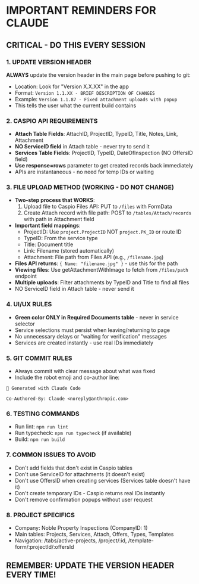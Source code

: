 # IMPORTANT REMINDERS FOR CLAUDE

## CRITICAL - DO THIS EVERY SESSION

### 1. UPDATE VERSION HEADER
**ALWAYS** update the version header in the main page before pushing to git:
- Location: Look for "Version X.X.XX" in the app
- Format: `Version 1.1.XX - BRIEF DESCRIPTION OF CHANGES`
- Example: `Version 1.1.87 - Fixed attachment uploads with popup`
- This tells the user what the current build contains

### 2. CASPIO API REQUIREMENTS
- **Attach Table Fields**: AttachID, ProjectID, TypeID, Title, Notes, Link, Attachment
- **NO ServiceID field** in Attach table - never try to send it
- **Services Table Fields**: ProjectID, TypeID, DateOfInspection (NO OffersID field)
- **Use response=rows** parameter to get created records back immediately
- APIs are instantaneous - no need for temp IDs or waiting

### 3. FILE UPLOAD METHOD (WORKING - DO NOT CHANGE)
- **Two-step process that WORKS**:
  1. Upload file to Caspio Files API: PUT to `/files` with FormData
  2. Create Attach record with file path: POST to `/tables/Attach/records` with path in Attachment field
- **Important field mappings**:
  - ProjectID: Use `project.ProjectID` NOT `project.PK_ID` or route ID
  - TypeID: From the service type
  - Title: Document title
  - Link: Filename (stored automatically)
  - Attachment: File path from Files API (e.g., `/filename.jpg`)
- **Files API returns**: `{ Name: "filename.jpg" }` - use this for the path
- **Viewing files**: Use getAttachmentWithImage to fetch from `/files/path` endpoint
- **Multiple uploads**: Filter attachments by TypeID and Title to find all files
- NO ServiceID field in Attach table - never send it

### 4. UI/UX RULES
- **Green color ONLY in Required Documents table** - never in service selector
- Service selections must persist when leaving/returning to page
- No unnecessary delays or "waiting for verification" messages
- Services are created instantly - use real IDs immediately

### 5. GIT COMMIT RULES
- Always commit with clear message about what was fixed
- Include the robot emoji and co-author line:
```
🤖 Generated with Claude Code

Co-Authored-By: Claude <noreply@anthropic.com>
```

### 6. TESTING COMMANDS
- Run lint: `npm run lint`
- Run typecheck: `npm run typecheck` (if available)
- Build: `npm run build`

### 7. COMMON ISSUES TO AVOID
- Don't add fields that don't exist in Caspio tables
- Don't use ServiceID for attachments (it doesn't exist)
- Don't use OffersID when creating services (Services table doesn't have it)
- Don't create temporary IDs - Caspio returns real IDs instantly
- Don't remove confirmation popups without user request

### 8. PROJECT SPECIFICS
- Company: Noble Property Inspections (CompanyID: 1)
- Main tables: Projects, Services, Attach, Offers, Types, Templates
- Navigation: /tabs/active-projects, /project/:id, /template-form/:projectId/:offersId

## REMEMBER: UPDATE THE VERSION HEADER EVERY TIME!